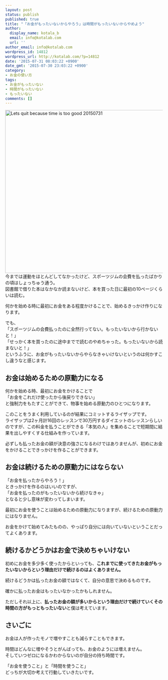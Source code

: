 ```yaml
---
layout: post
status: publish
published: true
title: "「お金がもったいないからやろう」は時間がもったいないからやめよう"
author:
  display_name: kotala_b
  email: info@kotalab.com
  url: ''
author_email: info@kotalab.com
wordpress_id: 14812
wordpress_url: http://kotalab.com/?p=14812
date: '2015-07-31 08:03:22 +0900'
date_gmt: '2015-07-30 23:03:22 +0900'
category:
- お金の使い方
tags:
- お金がもったいない
- 時間がもったいない
- もったいない
comments: []
---
```

<p><img src="http://kotalab.com/wp-content/uploads/2015/07/lets-quit-because-time-is-too-good_20150731.jpg" alt="Lets quit because time is too good 20150731" width="780" height ="520" class="aligncenter size-large" /><br />
今までは運動をほとんどしてなかったけど、スポーツジムの会費を払ったばかりの頃はしょっちゅう通う。<br />
図書館で借りた本はなかなか読まないけど、本を買った日に最初の10ページくらいは読む。</p>
<p>何かを始める時に最初にお金をある程度かけることで、始めるきっかけ作りになります。</p>
<p>でも、<br />
「スポーツジムの会費払ったのに全然行ってない。もったいないから行かないと！」<br />
「せっかく本を買ったのに途中までで読むのやめちゃった。もったいないから読まないと！」<br />
というふうに、お金がもったいないからやらなきゃいけないというのは何かすこし違うなと感じます。</p>
<p><!--more--></p>
<h2>お金は始めるための原動力になる</h2>
<p>何かを始める時、最初にお金をかけることで<br />
「お金をこれだけ使ったから後戻りできない」<br />
と強制力をもたすことができて、物事を始める原動力のひとつになります。</p>
<p>このことをうまく利用しているのが結果にコミットするライザップです。<br />
ライザップは2ヶ月計16回のレッスンで30万円するダイエットのレッスンらしいのですが、この料金を払うことができる「本気の人」を集めることで短期間に結果を出しやすくする仕組みを作っています。</p>
<p>必ずしも払ったお金の額が決意の強さになるわけではありませんが、初めにお金をかけることできっかけを作ることができます。</p>
<h2>お金は続けるための原動力にはならない</h2>
<p>「お金を払ったからやろう！」<br />
ときっかけを作るのはいいのですが、<br />
「お金を払ったのがもったいないから続けなきゃ」<br />
となると少し意味が変わってしまいます。</p>
<p>最初にお金を使うことは始めるための原動力になりますが、続けるための原動力にはなりません。</p>
<p>お金をかけて始めてみたものの、やっぱり自分には向いていないということだってよくあります。</p>
<h2>続けるかどうかはお金で決めちゃいけない</h2>
<p>初めにお金を多少多く使ったからといっても、<strong>これまでに使ってきたお金がもったいないからという理由だけで続けるのはよくありません。</strong></p>
<p>続けるどうかは払ったお金の額ではなくて、自分の意思で決めるものです。</p>
<p>確かに払ったお金はもったいなかったかもしれません。</p>
<p>ただしそれ以上に、<strong>払ったお金の額が多いからという理由だけで続けていくその時間の方がもっともったいない</strong>と僕は考えています。</p>
<h2>さいごに</h2>
<p>お金は人が作ったモノで増やすことも減らすこともできます。</p>
<p>時間はどんなに増やそうとがんばっても、お金のようには増えません。<br />
そしていつゼロになるかわからないのが自分の持ち時間です。</p>
<p>「お金を使うこと」と「時間を使うこと」<br />
どっちが大切か考えて行動していきたいです。</p>
